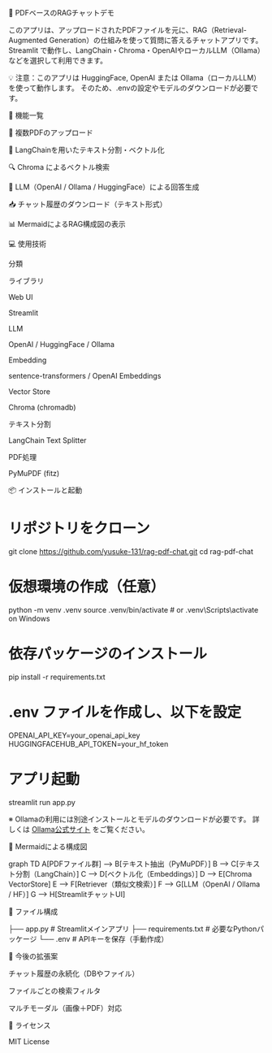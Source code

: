 📄 PDFベースのRAGチャットデモ

このアプリは、アップロードされたPDFファイルを元に、RAG（Retrieval-Augmented Generation）の仕組みを使って質問に答えるチャットアプリです。
Streamlit で動作し、LangChain・Chroma・OpenAIやローカルLLM（Ollama）などを選択して利用できます。

💡 注意：このアプリは HuggingFace, OpenAI または Ollama（ローカルLLM）を使って動作します。
        そのため、.envの設定やモデルのダウンロードが必要です。

🔧 機能一覧

📎 複数PDFのアップロード

🧠 LangChainを用いたテキスト分割・ベクトル化

🔍 Chroma によるベクトル検索

💬 LLM（OpenAI / Ollama / HuggingFace）による回答生成

📥 チャット履歴のダウンロード（テキスト形式）

📊 MermaidによるRAG構成図の表示

💻 使用技術

分類

ライブラリ

Web UI

Streamlit

LLM

OpenAI / HuggingFace / Ollama

Embedding

sentence-transformers / OpenAI Embeddings

Vector Store

Chroma (chromadb)

テキスト分割

LangChain Text Splitter

PDF処理

PyMuPDF (fitz)

📦 インストールと起動

# リポジトリをクローン
git clone https://github.com/yusuke-131/rag-pdf-chat.git
cd rag-pdf-chat

# 仮想環境の作成（任意）
python -m venv .venv
source .venv/bin/activate  # or .venv\Scripts\activate on Windows

# 依存パッケージのインストール
pip install -r requirements.txt

# .env ファイルを作成し、以下を設定
OPENAI_API_KEY=your_openai_api_key
HUGGINGFACEHUB_API_TOKEN=your_hf_token

# アプリ起動
streamlit run app.py

※ Ollamaの利用には別途インストールとモデルのダウンロードが必要です。
  詳しくは [Ollama公式サイト](https://ollama.com/) をご覧ください。

🧠 Mermaidによる構成図

graph TD
    A[PDFファイル群] --> B[テキスト抽出（PyMuPDF）]
    B --> C[テキスト分割（LangChain）]
    C --> D[ベクトル化（Embeddings）]
    D --> E[Chroma VectorStore]
    E --> F[Retriever（類似文検索）]
    F --> G[LLM（OpenAI / Ollama / HF）]
    G --> H[StreamlitチャットUI]

📁 ファイル構成

├── app.py                # Streamlitメインアプリ
├── requirements.txt      # 必要なPythonパッケージ
└── .env                  # APIキーを保存（手動作成）

📝 今後の拡張案

チャット履歴の永続化（DBやファイル）

ファイルごとの検索フィルタ

マルチモーダル（画像＋PDF）対応

📄 ライセンス

MIT License
